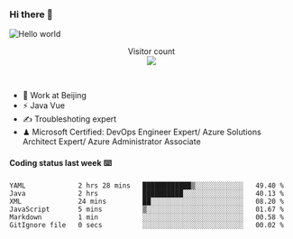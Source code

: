 ### Hi there 👋

<img src="https://raw.githubusercontent.com/sagar-viradiya/sagar-viradiya/master/resources/banner.png" alt="Hello world">
<p align="center"> 
  Visitor count<br/>
  <img src="https://profile-counter.glitch.me/youszoe/count.svg" />
</p>
<br/>

- 🍻 Work at Beijing 
- ⚡ Java Vue
- ✍️ Troubleshoting expert
- ♟  Microsoft Certified: DevOps Engineer Expert/ Azure Solutions Architect Expert/ Azure Administrator Associate

#### Coding status last week ⌨️

<!--START_SECTION:waka-->

```text
YAML             2 hrs 28 mins   ████████████▒░░░░░░░░░░░░   49.40 %
Java             2 hrs           ██████████░░░░░░░░░░░░░░░   40.13 %
XML              24 mins         ██░░░░░░░░░░░░░░░░░░░░░░░   08.20 %
JavaScript       5 mins          ▒░░░░░░░░░░░░░░░░░░░░░░░░   01.67 %
Markdown         1 min           ░░░░░░░░░░░░░░░░░░░░░░░░░   00.58 %
GitIgnore file   0 secs          ░░░░░░░░░░░░░░░░░░░░░░░░░   00.02 %
```

<!--END_SECTION:waka-->

<br/>
<center><img src="http://ghchart.rshah.org/409ba5/yousazoe" alt="" /></center>


